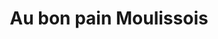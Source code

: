 ---
title: "Au bon pain Moulissois"
url: /moulis-en-medoc/au-bon-pain-moulissois/
shop: Bäckerei
---